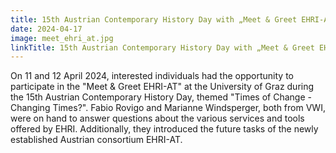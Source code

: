 ```yaml
---
title: 15th Austrian Contemporary History Day with „Meet & Greet EHRI-AT“ 
date: 2024-04-17
image: meet_ehri_at.jpg
linkTitle: 15th Austrian Contemporary History Day with „Meet & Greet EHRI-AT“ 
---
```


On 11 and 12 April 2024, interested individuals had the opportunity to participate in the "Meet & Greet EHRI-AT" at the University of Graz during the 15th Austrian Contemporary History Day, themed "Times of Change - Changing Times?". Fabio Rovigo and Marianne Windsperger, both from VWI, were on hand to answer questions about the various services and tools offered by EHRI. Additionally, they introduced the future tasks of the newly established Austrian consortium EHRI-AT.

